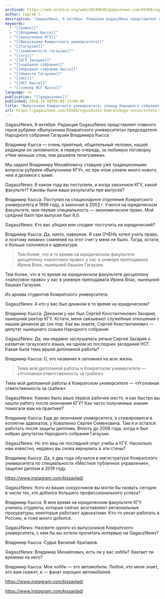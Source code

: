 ```yaml
---
archived: https://web.archive.org/web/20240630/gagauznews.com/65568/vypuskniki-komratskogo-universiteta-spiker-narodnogo-sobraniya-vladimir-kyssa.html
author: Сергей С.
description: "GagauzNews, 9 октября. Редакция GagauzNews представляет главного героя рубрики «Выпускники Комратского университета» председателя Народного собрания Гагаузии Владимира Кысса. Владимир Кысса — очень приятный, общительный человек, нашей редакции он запомнился, в первую очередь, за любимую поговорку «Чем меньше слов, тем дешевле телеграмма». Мы задали Владимиру Михайловичу ставшие уже традиционными вопросы рубрики «Выпускники КГУ», но при этом узнали много нового, чем и делимся с вами. GagauzNews: В каком году вы поступили, и когда закончили КГУ, какой факультет? Каковы были ваши результаты при выпуске? Владимир Кысса: Поступил на стационарное отделение Комратского университета в 1998 году, а закончил в 2003 г. Учился на юридическом […]"
keywords:
  - "[[важно]]"
  - "[[Владимир Кысса]]"
  - "[[выпускники КГУ]]"
  - "[[Выпускники Комратского университета]]"
  - "[[Гагаузия]]"
  - "[[знаменитости гагаузии]]"
  - "[[кгу]]"
  - "[[КГУ Захария]]"
  - "[[народное собрание]]"
  - "[[Народное собрание Кысса]]"
  - "[[Новости Гагаузии]]"
  - "[[НСГ]]"
  - "[[НСГ Кысса]]"
  - "[[спикер НСГ Кысса]]"
language: ru
publication: "[[gagauznews]]"
published: 2020-10-09T05:00:31+00:00
title: "Выпускники Комратского университета: спикер Народного собрания Владимир Кысса"
url: https://gagauznews.com/65568/vypuskniki-komratskogo-universiteta-spiker-narodnogo-sobraniya-vladimir-kyssa.html
---
```


GagauzNews, 9 октября. Редакция GagauzNews представляет главного героя рубрики «Выпускники Комратского университета» председателя Народного собрания Гагаузии Владимира Кысса.

Владимир Кысса — очень приятный, общительный человек, нашей редакции он запомнился, в первую очередь, за любимую поговорку «Чем меньше слов, тем дешевле телеграмма».

Мы задали Владимиру Михайловичу ставшие уже традиционными вопросы рубрики «Выпускники КГУ», но при этом узнали много нового, чем и делимся с вами.

GagauzNews: В каком году вы поступили, и когда закончили КГУ, какой факультет? Каковы были ваши результаты при выпуске?

Владимир Кысса: Поступил на стационарное отделение Комратского университета в 1998 году, а закончил в 2003 г. Учился на юридическом факультете, моя первая специальность — экономическое право. Мой средний балл при выпуске был 8,0.

GagauzNews: Кто вас убедил или сподвиг поступить на юридический?

Владимир Кысса: Да, никто, наверное. Я сам ОЧЕНЬ хотел учить право, и поэтому никаких сомнений на этот счет у меня не было. Тогда, кстати, я больше склонялся к адвокатуре.

> Тем более, что в то время на юридическом факультете дисциплину «налоговое право» у нас в универе преподавала Ирина Влах, нынешний башкан Гагаузии.

Тем более, что в то время на юридическом факультете дисциплину «налоговое право» у нас в универе преподавала Ирина Влах, нынешний башкан Гагаузии.

Из архива студентов Комратского университета

GagauzNews: А кто у вас был деканом в то время на юридическом?

Владимир Кысса: Деканом у нас был Сергей Константинович Захария, нынешний ректор КГУ. Кстати, меня связывают служебные отношения с нашим деканом до сих пор. Как вы знаете, Сергей Константинович — депутат нынешнего созыва Народного собрания.

GagauzNews: Да, мы недавно заслушались речью Сергея Захария о развитии гагаузского языка, на одном из последних заседаний НСГ. Какая была тема вашей дипломной работы?

Владимир Кысса: О, это название я запомнил на всю жизнь.

> Тема мой дипломной работы в Комратском университете — «Уголовная ответственность за грабеж»

Тема мой дипломной работы в Комратском университете — «Уголовная ответственность за грабеж»



GagauzNews: Каково было ваше первое рабочее место, и как быстро вы нашли работу после окончания КГУ? Как часто полученные знания помогали вам на практике?

Владимир Кысса: Еще до окончания университета, я стажировался в коллегии адвокатов, у Коваленко Сергея Семеновича. Там я и остался работать после защиты диплома. Вплоть до 2008 года, когда я был избран депутатом Народного собрания Гагаузии.

GagauzNews: Но это ваш не последний опыт учебы в КГУ. Насколько нам известно, недавно вы снова вернулись в эти стены?

Владимир Кысса: Да, я два года обучался в магистратуре Комратского университета по специальности «Местное публичное управление», защитил диплом в 2019 году.

https://www.instagram.com/kissavlad/

GagauzNews: Кого из ваших сокурсников вы могли бы назвать сегодня в числе тех, кто добился большего профессионального успеха?

Владимир Кысса: В мое время на юридическом факультете КГУ учились студенты, которые сейчас возглавляют региональные прокуратуры, некоторые работают адвокатами. Кто-то уехал работать в Россию, и тоже много добился.

GagauzNews: Назовите одного из выпускников Комратского университета, с кем бы вы хотели прочитать интервью на GagauzNews?

Владимир Кысса: Судья Василий Храпаков.

GagauzNews: Владимир Михайлович, есть ли у вас хобби? Хватает ли времени на него?

Владимир Кысса: Мое хобби — это автомобили. Любой, кто меня знает, это вам скажет, я — фанат хороших автомобилей.

https://www.instagram.com/kissavlad/

https://www.instagram.com/kissavlad/